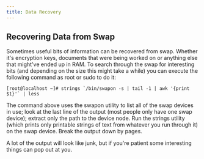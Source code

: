 ```yaml
---
title: Data Recovery
---
```


## Recovering Data from Swap

Sometimes useful bits of information can be recovered from swap. Whether it's
encryption keys, documents that were being worked on or anything else that
might've ended up in RAM. To search through the swap for interesting bits (and
depending on the size this might take a while) you can execute the following
command as root or sudo to do it:

```
[root@localhost ~]# strings `/bin/swapon -s | tail -1 | awk '{print $1}'` | less
```

The command above uses the swapon utility to list all of the swap devices in
use; look at the last line of the output (most people only have one swap
device); extract only the path to the device node. Run the strings utility
(which prints only printable strings of text from whatever you run through it)
on the swap device. Break the output down by pages.

A lot of the output will look like junk, but if you're patient some interesting
things can pop out at you.

